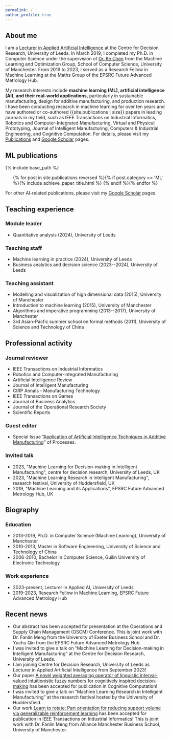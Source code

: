 ```yaml
---
permalink: /
author_profile: true
---
```


## About me

I am a [Lecturer in Applied Artificial Intelligence](https://business.leeds.ac.uk/faculty/staff/2083/dr-peizhi-shi) at the Centre for Decision Research, University of Leeds. In March 2019, I completed my Ph.D. in Computer Science under the supervision of [Dr. Ke Chen](https://www.cs.man.ac.uk/~kechen/index.php) from the Machine Learning and Optimization Group, School of Computer Science, University of Manchester. From 2019 to 2023, I served as a Research Fellow in Machine Learning at the Maths Group of the EPSRC Future Advanced Metrology Hub. 

My research interests include **machine learning (ML), artificial intelligence (AI), and their real-world applications**, particularly in sustainable manufacturing, design for additive manufacturing, and production research. I have been conducting research in machine learning for over ten years and have authored or co-authored {{site.publications | size}} papers in leading journals in my field, such as IEEE Transactions on Industrial Informatics, Robotics and Computer-Integrated Manufacturing, Virtual and Physical Prototyping, Journal of Intelligent Manufacturing, Computers & Industrial Engineering, and Cognitive Computation. For details, please visit my [Publications](index.html#ml-publications) and [Google Scholar](https://scholar.google.com/citations?user=qQuCvmQAAAAJ) pages. 

## ML publications

{% include base_path %}

<ol>{% for post in site.publications reversed %}{% if post.category == 'ML' %}{% include achieve_paper_title.html %} {% endif %}{% endfor %}</ol>

For other AI-related publications, please visit my [Google Scholar](https://scholar.google.com/citations?user=qQuCvmQAAAAJ) pages. 


## Teaching experience

### Module leader
- Quantitative analysis (2024), University of Leeds

### Teaching staff
- Machine learning in practice (2024), University of Leeds
- Business analytics and decision science (2023--2024), University of Leeds

### Teaching assistant
- Modelling and visualization of high dimensional data (2015), University of Manchester
- Introduction to machine learning (2015), University of Manchester
- Algorithms and imperative programming (2013--2017), University of Manchester
- 3rd Asian-Pacfic summer school on formal methods (2011), University of Science and Technology of China


## Professional activity

### Journal reviewer
- IEEE Transactions on Industrial Informatics
- Robotics and Computer-integrated Manufacturing
- Artificial Intelligence Review
- Journal of Intelligent Manufacturing
- CIRP Annals - Manufacturing Technology
- IEEE Transactions on Games
- Journal of Business Analytics
- Journal of the Operational Research Society
- Scientific Reports

### Guest editor
- Special Issue ”[Application of Artificial Intelligence Techniques in Additive Manufacturing](https://www.mdpi.com/journal/processes/special_issues/Artificial_Intelligence_Manufacturing)” of Processes.

### Invited talk
- 2023, "Machine Learning for Decision-making in Intelligent Manufacturing", centre for decision research, University of Leeds, UK
- 2023, "Machine Learning Research in Intelligent Manufacturing", research festival, University of Huddersfield, UK
- 2019, "Machine Learning and its Applications", EPSRC Future Advanced Metrology Hub, UK

## Biography

### Education
- 2013-2019, Ph.D. in Computer Science (Machine Learning), University of Manchester
- 2010-2013, Master in Software Engineering, University of Science and Technology of China
- 2006-2010, Bachelor in Computer Science, Guilin University of Electronic Technology

### Work experience
- 2023-present, Lecturer in Applied AI, University of Leeds
- 2019-2023,  Research Fellow in Machine Learning, EPSRC Future Advanced Metrology Hub

## Recent news

- Our abstract has been accepted for presentation at the Operations and Supply Chain Management (OSCM) Conference. This is joint work with Dr. Fanlin Meng from the University of Exeter Business School and Dr. Yuchu Qin from the EPSRC Future Advanced Metrology Hub.
- I was invited to give a talk on “Machine Learning for Decision-making in Intelligent Manufacturing” at the Centre for Decision Research, University of Leeds.
- I am joining Centre for Decision Research, University of Leeds as Lecturer in Applied Artificial Intelligence from September 2023!
- Our paper [A novel weighted averaging operator of linguistic interval-valued intuitionistic fuzzy numbers for cognitively inspired decision-making](https://doi.org/10.1007/s12559-023-10167-y) has been accepted for publication in Cognitive Computation!
- I was invited to give a talk on “Machine Learning Research in Intelligent Manufacturing” at the research festival hosted by the University of Huddersfield.
- Our work [Learn to rotate: Part orientation for reducing support volume via generalizable reinforcement learning](https://ieeexplore.ieee.org/abstract/document/10054468) has been accepted for publication in IEEE Transactions on Industrial Informatics! This is joint work with Dr. Fanlin Meng from Alliance Manchester Business School, University of Manchester.




